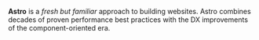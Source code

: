**Astro** is a _fresh but familiar_ approach to building websites. Astro combines decades of proven performance best practices with the DX improvements of the component-oriented era.
